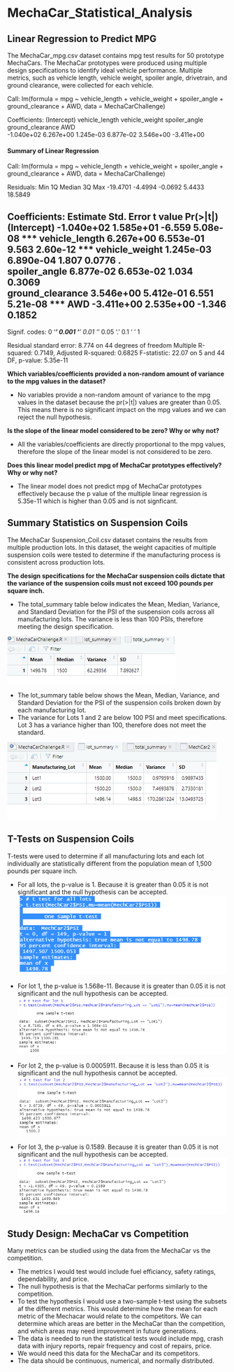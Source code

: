 # MechaCar_Statistical_Analysis

## Linear Regression to Predict MPG

The MechaCar_mpg.csv dataset contains mpg test results for 50 prototype MechaCars. The MechaCar prototypes were produced using multiple design specifications to identify ideal vehicle performance. Multiple metrics, such as vehicle length, vehicle weight, spoiler angle, drivetrain, and ground clearance, were collected for each vehicle.

Call:
lm(formula = mpg ~ vehicle_length + vehicle_weight + spoiler_angle + 
    ground_clearance + AWD, data = MechaCarChallenge)

Coefficients:
     (Intercept)    vehicle_length    vehicle_weight     spoiler_angle  ground_clearance               AWD  
      -1.040e+02         6.267e+00         1.245e-03         6.877e-02         3.546e+00        -3.411e+00  
      
#### Summary of Linear Regression

Call:
lm(formula = mpg ~ vehicle_length + vehicle_weight + spoiler_angle + 
    ground_clearance + AWD, data = MechaCarChallenge)

Residuals:
     Min       1Q   Median       3Q      Max 
-19.4701  -4.4994  -0.0692   5.4433  18.5849 

Coefficients:
                   Estimate Std. Error t value Pr(>|t|)    
(Intercept)      -1.040e+02  1.585e+01  -6.559 5.08e-08 ***
vehicle_length    6.267e+00  6.553e-01   9.563 2.60e-12 ***
vehicle_weight    1.245e-03  6.890e-04   1.807   0.0776 .  
spoiler_angle     6.877e-02  6.653e-02   1.034   0.3069    
ground_clearance  3.546e+00  5.412e-01   6.551 5.21e-08 ***
AWD              -3.411e+00  2.535e+00  -1.346   0.1852    
---
Signif. codes:  0 ‘***’ 0.001 ‘**’ 0.01 ‘*’ 0.05 ‘.’ 0.1 ‘ ’ 1

Residual standard error: 8.774 on 44 degrees of freedom
Multiple R-squared:  0.7149,	Adjusted R-squared:  0.6825 
F-statistic: 22.07 on 5 and 44 DF,  p-value: 5.35e-11      

**Which variables/coefficients provided a non-random amount of variance to the mpg values in the dataset?**
* No variables provide a non-random amount of variance to the mpg values in the dataset because the pr(>|t|) values are greater than 0.05. This means there is no significant impact on the mpg values and we can reject the null hypothesis.

**Is the slope of the linear model considered to be zero? Why or why not?**
* All the variables/coefficients are directly proportional to the mpg values, therefore the slope of the linear model is not considered to be zero.

**Does this linear model predict mpg of MechaCar prototypes effectively? Why or why not?**
* The linear model does not predict mpg of MechaCar prototypes effectively because the p value of the multiple linear regression is 5.35e-11 which is higher than 0.05 and is not signficant.

## Summary Statistics on Suspension Coils 

The MechaCar Suspension_Coil.csv dataset contains the results from multiple production lots. In this dataset, the weight capacities of multiple suspension coils were tested to determine if the manufacturing process is consistent across production lots. 

**The design specifications for the MechaCar suspension coils dictate that the variance of the suspension coils must not exceed 100 pounds per square inch.**
* The total_summary table below indicates the Mean, Median, Variance, and Standard Deviation for the PSI of the suspension coils across all manufacturing lots. The variance is less than 100 PSIs, therefore meeting the design specification.

![Image Total Summary](https://github.com/mcginav/MechaCar_Statistical_Analysis/blob/main/total_summary.PNG)

* The lot_summary table below shows the Mean, Median, Variance, and Standard Deviation for the PSI of the suspension coils broken down by each manufacturing lot. 
* The variance for Lots 1 and 2 are below 100 PSI and meet specifications. Lot 3 has a variance higher than 100, therefore does not meet the standard.

![Image Lot Summary](https://github.com/mcginav/MechaCar_Statistical_Analysis/blob/main/lot_summary.PNG)

## T-Tests on Suspension Coils

T-tests were used to determine if all manufacturing lots and each lot individually are statistically different from the population mean of 1,500 pounds per square inch.

* For all lots, the p-value is 1. Because it is greater than 0.05 it is not significant and the null hypothesis can be accepted.
![Image t-test all lots](https://github.com/mcginav/MechaCar_Statistical_Analysis/blob/main/t.test_all_lots.PNG)

* For lot 1, the p-value is 1.568e-11. Because it is greater than 0.05 it is not significant and the null hypothesis can be accepted. 
![Image t-test lot 1](https://github.com/mcginav/MechaCar_Statistical_Analysis/blob/main/t.test_lot1.PNG)

* For lot 2, the p-value is 0.0005911. Because it is less than 0.05 it is significant and the null hypothesis cannot be accepted.
![Image t-test lot 2](https://github.com/mcginav/MechaCar_Statistical_Analysis/blob/main/t.test_lot2.PNG)

* For lot 3, the p-value is 0.1589. Because it is greater than 0.05 it is not significant and the null hypothesis can be accepted.
![Image t-test lot 3](https://github.com/mcginav/MechaCar_Statistical_Analysis/blob/main/t.test_lot3.PNG)

## Study Design: MechaCar vs Competition

Many metrics can be studied using the data from the MechaCar vs the competition. 
* The metrics I would test would include fuel efficiancy, safety ratings, dependability, and price.
* The null hypothesis is that the MechaCar performs similarly to the competition. 
* To test the hypothesis I would use a two-sample t-test using the subsets af the different metrics. This would determine how the mean for each metric of the Mechacar would relate to the competitors. We can determine which areas are better in the MechaCar than the competition, and which areas may need improvement in future generations. 
* The data is needed to run the statistical tests would include mpg, crash data with injury reports, repair frequency and cost of repairs, price. 
* We would need this data for the MechaCar and its competitors. 
* The data should be continuous, numerical, and normally distributed. 
